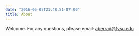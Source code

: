 ```yaml
---
date: "2016-05-05T21:48:51-07:00"
title: About
---
```


Welcome. For any questions, please email: aberrad@fvsu.edu